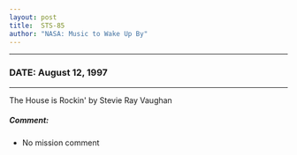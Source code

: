 ```yaml
---
layout: post
title:  STS-85
author: "NASA: Music to Wake Up By"
---
```


----
### DATE: August 12, 1997
----
The House is Rockin' by Stevie Ray Vaughan

##### Comment:
* No mission comment
